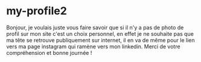# my-profile2

Bonjour, je voulais juste vous faire savoir que si il n'y a pas de photo de profil sur mon site c'est un choix personnel, en effet je ne souhaite pas que ma tête se retrouve publiquement sur internet, il en va de même pour le lien vers ma page instagram qui ramène vers mon linkedin. Merci de votre compréhension et bonne journée !
